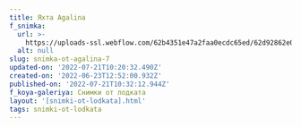 ```yaml
---
title: Яхта Agalina
f_snimka:
  url: >-
    https://uploads-ssl.webflow.com/62b4351e47a2faa0ecdc65ed/62d92862e06f7de589e52bb6_62d915fe40dfc6d9bbe6a54a_62b461ebdc8fb85a669a6706_IMG_20200730_164541.jpg
  alt: null
slug: snimka-ot-agalina-7
updated-on: '2022-07-21T10:20:32.490Z'
created-on: '2022-06-23T12:52:00.932Z'
published-on: '2022-07-21T10:32:12.944Z'
f_koya-galeriya: Снимки от лодката
layout: '[snimki-ot-lodkata].html'
tags: snimki-ot-lodkata
---
```



